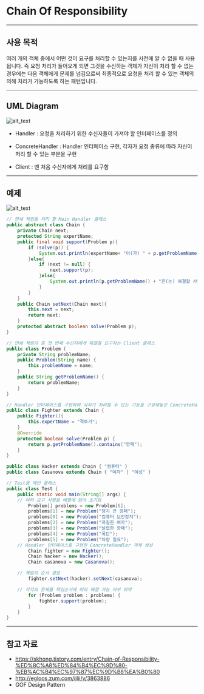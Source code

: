 # Chain Of Responsibility
---

## 사용 목적
여러 개의 객체 중에서 어떤 것이 요구를 처리할 수 있는지를 사전에 알 수 없을 때 사용됩니다. 즉 요청 처리가 들어오게 되면 그것을 수신하는 객체가 자신이 처리 할 수 없는 경우에는 다음 객체에게 문제를 넘김으로써 최종적으로 요청을 처리 할 수 있는 객체의 의해 처리가 가능하도록 하는 패턴입니다.

---
## UML Diagram
![alt_text](https://img1.daumcdn.net/thumb/R1280x0/?scode=mtistory&fname=http%3A%2F%2Fcfile29.uf.tistory.com%2Fimage%2F99ED853359CCA7352E647C)

* Handler : 요청을 처리하기 위한 수신자들이 가져야 할 인터페이스를 정의

* ConcreteHandler : Handler 인터페이스 구현, 각자가 요청 종류에 따라 자신이 처리 할 수 있는 부분을 구현

* Client : 맨 처음 수신자에게 처리를 요구함

---

## 예제
![alt_text](https://github.com/studyteamthree/GofStudy/blob/master/assets/img/ChainOfResponsibility.PNG?raw=true)

```java
// 연쇄 책임을 처리 할 Main Handler 클래스
public abstract class Chain {
	private Chain next;
	protected String expertName;
	public final void support(Problem p){
		if (solve(p)) {
			System.out.println(expertName+ "이(가) " + p.getProblemName() +"을(를) 해결했다.");
		}else{
			if (next != null) {
				next.support(p);
			}else{
				System.out.println(p.getProblemName() + "은(는) 해결할 사람이 없다.");
			}
		}
	}
	public Chain setNext(Chain next){
		this.next = next;
		return next;
	}
	protected abstract boolean solve(Problem p);
}
```

```java
// 연쇄 책임자 중 첫 번째 수신자에게 해결을 요구하는 Client 클래스
public class Problem {
	private String problemName;
	public Problem(String name) {
		this.problemName = name;
	}
	public String getProblemName() {
		return problemName;
	}
}
```

```java
// Handler 인터페이스를 구현하여 각자가 처리할 수 있는 기능을 구상해놓은 ConcreteHandler 클래스
public class Fighter extends Chain {
	public Fighter(){
		this.expertName = "격투가";
	}
	@Override
	protected boolean solve(Problem p) {
		return p.getProblemName().contains("깡패");
	}
}

public class Hacker extends Chain { "컴퓨터" }
public class Casanova extends Chain { "여자" | "여성" }
```

```java
// Test용 메인 클래스
public class Test {
	public static void main(String[] args) {
    // 여러 요구 사항을 배열에 담아 초기화
		Problem[] problems = new Problem[6];
		problems[1] = new Problem("덩치 큰 깡패");
		problems[0] = new Problem("컴퓨터 보안장치");
		problems[2] = new Problem("까칠한 여자");
		problems[3] = new Problem("날렵한 깡패");
		problems[4] = new Problem("폭탄");
		problems[5] = new Problem("차량 필요");
    // Handler 인터페이스를 구현한 ConcreteHandler 객체 생성
		Chain fighter = new Fighter();
		Chain hacker = new Hacker();
		Chain casanova = new Casanova();

    // 책임의 순서 결정
		fighter.setNext(hacker).setNext(casanova);

    // 각각의 문제를 책임순서에 따라 해결 가능 여부 파악
		for (Problem problem : problems) {
			fighter.support(problem);
		}
	}
}
```

---
## 참고 자료
- https://skhong.tistory.com/entry/Chain-of-Responsibility-%ED%8C%A8%ED%84%B4%EC%9D%80-%EB%AC%B4%EC%97%87%EC%9D%B8%EA%B0%80
- http://egloos.zum.com/iilii/v/3863886
- GOF Design Pattern
